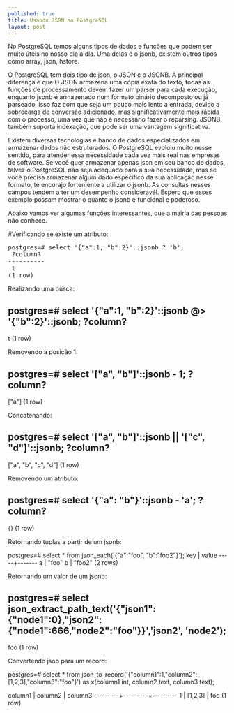 ```yaml
---
published: true
title: Usando JSON no PostgreSQL
layout: post
---
```

No PostgreSQL temos alguns tipos de dados e funções que podem ser muito úteis no nosso dia a dia. Uma delas é o jsonb, existem outros tipos como array, json, hstore. 

O PostgreSQL tem dois tipo de json, o JSON e o JSONB. A principal diferença é que O JSON armazena uma cópia exata do texto, todas as funções de processamento devem fazer um parser para cada execução, enquanto jsonb é armazenado num formato binário decomposto ou já parseado, isso faz com que seja um pouco mais lento a entrada, devido a sobrecarga de conversão adicionado, mas significativamente mais rápida com o processo, uma vez que não é necessário fazer o reparsing. JSONB também suporta indexação, que pode ser uma vantagem significativa.

Existem diversas tecnologias e banco de dados especializados em armazenar dados não estruturados. O PostgreSQL evoluiu muito nesse sentido, para atender essa necessidade cada vez mais real nas empresas de software. Se você quer armazenar apenas json em seu banco de dados, talvez o PostgreSQL não seja adequado para a sua necessidade, mas se você precisa armazenar algum dado especifico da sua aplicação nesse formato, te encorajo fortemente a utilizar o jsonb. As consultas nesses campos tendem a ter um desempenho consideravél. Espero que esses exemplo possam mostrar o quanto o jsonb é funcional e poderoso.

Abaixo vamos ver algumas funções interessantes, que a mairia das pessoas não conhece. 


#Verificando se existe um atributo:

<pre>
postgres=# select '{"a":1, "b":2}'::jsonb ? 'b';
 ?column? 
----------
 t
(1 row)
</pre>


Realizando uma busca:

postgres=# select '{"a":1, "b":2}'::jsonb @> '{"b":2}'::jsonb;
 ?column? 
----------
 t
(1 row)


Removendo a posição 1:

postgres=# select '["a", "b"]'::jsonb - 1;
 ?column? 
----------
 ["a"]
(1 row)


Concatenando:

postgres=# select '["a", "b"]'::jsonb || '["c", "d"]'::jsonb;
       ?column?       
----------------------
 ["a", "b", "c", "d"]
(1 row)


Removendo um atributo: 

postgres=# select '{"a": "b"}'::jsonb - 'a';
 ?column? 
----------
 {}
(1 row)



Retornando tuplas a partir de um jsonb:

postgres=# select * from json_each('{"a":"foo", "b":"foo2"}');
 key | value 
-----+-------
 a   | "foo"
 b   | "foo2"
(2 rows)



Retornando um valor de um jsonb:

postgres=# select json_extract_path_text('{"json1":{"node1":0},"json2":{"node1":666,"node2":"foo"}}','json2', 'node2');
------------------------
 foo
(1 row)


Convertendo jsob para um record:

postgres=# select * from json_to_record('{"column1":1,"column2":[1,2,3],"column3":"foo"}') as x(column1 int, column2 text, column3 text);

 column1 | column2 | column3 
---------+---------+---------
       1 | [1,2,3] | foo
(1 row)